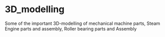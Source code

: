 # 3D_modelling
Some of the important 3D-modelling of mechanical machine parts,
Steam Engine parts and assembly,
Roller bearing parts and Assembly
